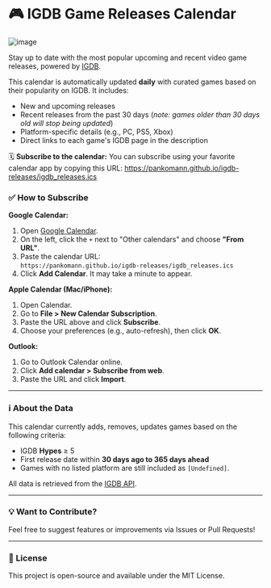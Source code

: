# 🎮 IGDB Game Releases Calendar

![image](https://github.com/user-attachments/assets/868ba041-0347-402b-8b91-615d4c9ac817)

Stay up to date with the most popular upcoming and recent video game releases, powered by [IGDB](https://www.igdb.com/).

This calendar is automatically updated **daily** with curated games based on their popularity on IGDB. It includes:
- New and upcoming releases
- Recent releases from the past 30 days (*note: games older than 30 days old will stop being updated*)
- Platform-specific details (e.g., PC, PS5, Xbox)
- Direct links to each game's IGDB page in the description

🗓 **Subscribe to the calendar:**
You can subscribe using your favorite calendar app by copying this URL:
https://pankomann.github.io/igdb-releases/igdb_releases.ics

### ✅ How to Subscribe

**Google Calendar:**
1. Open [Google Calendar](https://calendar.google.com/).
2. On the left, click the `+` next to "Other calendars" and choose **"From URL"**.
3. Paste the calendar URL:  
   `https://pankomann.github.io/igdb-releases/igdb_releases.ics`
4. Click **Add Calendar**. It may take a minute to appear.

**Apple Calendar (Mac/iPhone):**
1. Open Calendar.
2. Go to **File > New Calendar Subscription**.
3. Paste the URL above and click **Subscribe**.
4. Choose your preferences (e.g., auto-refresh), then click **OK**.

**Outlook:**
1. Go to Outlook Calendar online.
2. Click **Add calendar > Subscribe from web**.
3. Paste the URL and click **Import**.

---

### ℹ️ About the Data

This calendar currently adds, removes, updates games based on the following criteria:
- IGDB **Hypes** ≥ 5
- First release date within **30 days ago to 365 days ahead**
- Games with no listed platform are still included as `[Undefined]`.

All data is retrieved from the [IGDB API](https://api-docs.igdb.com/).

---

### 💡 Want to Contribute?

Feel free to suggest features or improvements via Issues or Pull Requests!

---

### 🔗 License

This project is open-source and available under the MIT License.
